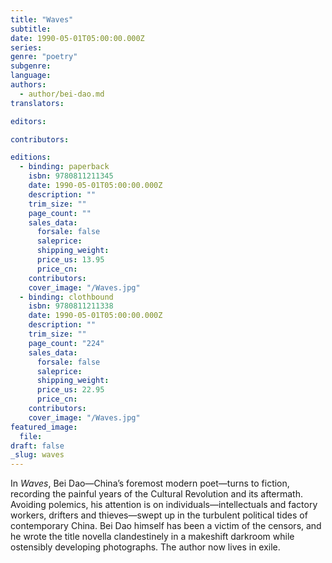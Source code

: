 ```yaml
---
title: "Waves"
subtitle:
date: 1990-05-01T05:00:00.000Z
series:
genre: "poetry"
subgenre:
language:
authors:
  - author/bei-dao.md
translators:

editors:

contributors:

editions:
  - binding: paperback
    isbn: 9780811211345
    date: 1990-05-01T05:00:00.000Z
    description: ""
    trim_size: ""
    page_count: ""
    sales_data:
      forsale: false
      saleprice:
      shipping_weight:
      price_us: 13.95
      price_cn:
    contributors:
    cover_image: "/Waves.jpg"
  - binding: clothbound
    isbn: 9780811211338
    date: 1990-05-01T05:00:00.000Z
    description: ""
    trim_size: ""
    page_count: "224"
    sales_data:
      forsale: false
      saleprice:
      shipping_weight:
      price_us: 22.95
      price_cn:
    contributors:
    cover_image: "/Waves.jpg"
featured_image:
  file:
draft: false
_slug: waves
---
```


In _Waves_, Bei Dao—China’s foremost modern poet—turns to fiction, recording the painful years of the Cultural Revolution and its aftermath. Avoiding polemics, his attention is on individuals—intellectuals and factory workers, drifters and thieves—swept up in the turbulent political tides of contemporary China. Bei Dao himself has been a victim of the censors, and he wrote the title novella clandestinely in a makeshift darkroom while ostensibly developing photographs. The author now lives in exile.

